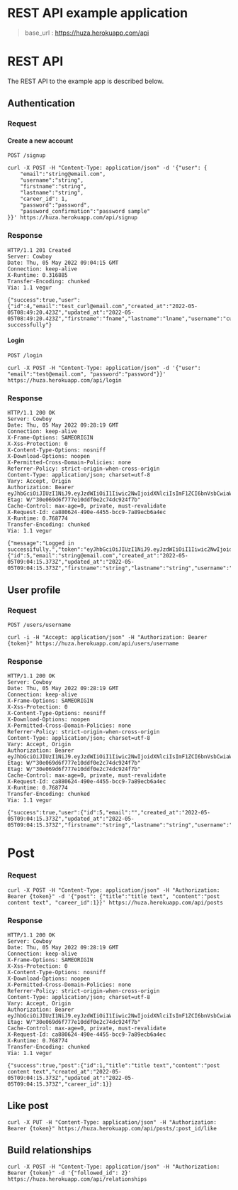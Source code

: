 # REST API example application

> base_url : https://huza.herokuapp.com/api


# REST API

The REST API to the example app is described below.

## Authentication

### Request

#### Create a new account

`POST /signup`

    curl -X POST -H "Content-Type: application/json" -d '{"user": {
        "email":"string@email.com",
        "username":"string",
        "firstname":"string",
        "lastname":"string",
        "career_id": 1,
        "password":"password",
        "password_confirmation":"password sample"
    }}' https://huza.herokuapp.com/api/signup


### Response

    HTTP/1.1 201 Created
    Server: Cowboy
    Date: Thu, 05 May 2022 09:04:15 GMT
    Connection: keep-alive
    X-Runtime: 0.316885
    Transfer-Encoding: chunked
    Via: 1.1 vegur

    {"success":true,"user":{"id":4,"email":"test_curl@email.com","created_at":"2022-05-05T08:49:20.423Z","updated_at":"2022-05-05T08:49:20.423Z","firstname":"fname","lastname":"lname","username":"curl","slug":"curl","skill_id":null,"about":null,"bio":null,"career_id":1},"response":"Authentication successfully"}


#### Login

`POST /login`

    curl -X POST -H "Content-Type: application/json" -d '{"user": "email":"test@email.com", "password":"password"}}' https://huza.herokuapp.com/api/login


### Response

    HTTP/1.1 200 OK
    Server: Cowboy
    Date: Thu, 05 May 2022 09:28:19 GMT
    Connection: keep-alive
    X-Frame-Options: SAMEORIGIN
    X-Xss-Protection: 0
    X-Content-Type-Options: nosniff
    X-Download-Options: noopen
    X-Permitted-Cross-Domain-Policies: none
    Referrer-Policy: strict-origin-when-cross-origin
    Content-Type: application/json; charset=utf-8
    Vary: Accept, Origin
    Authorization: Bearer eyJhbGciOiJIUzI1NiJ9.eyJzdWIiOiI1Iiwic2NwIjoidXNlciIsImF1ZCI6bnVsbCwiaWF0IjoxNjUxNzQyODk5LCJleHAiOjE2NTMwMzg4OTksImp0aSI6ImFkMzJmNTQ3LWY1YWEtNDc4OS1iOTA2LWRlYWNjOTg2NDJkOSJ9.Xl143Z3ziQTTuct8wrLiy3FOflz84vLS3GCGjssP2wE
    Etag: W/"30e069d6f777e10ddf0e2c74dc924f7b"
    Cache-Control: max-age=0, private, must-revalidate
    X-Request-Id: ca880624-490e-4455-bcc9-7a89ecb6a4ec
    X-Runtime: 0.768774
    Transfer-Encoding: chunked
    Via: 1.1 vegur

    {"message":"Logged in successifully.","token":"eyJhbGciOiJIUzI1NiJ9.eyJzdWIiOiI1Iiwic2NwIjoidXNlciIsImF1ZCI6bnVsbCwiaWF0IjoxNjUxNzQyODk5LCJleHAiOjE2NTMwMzg4OTksImp0aSI6ImFkMzJmNTQ3LWY1YWEtNDc4OS1iOTA2LWRlYWNjOTg2NDJkOSJ9.Xl143Z3ziQTTuct8wrLiy3FOflz84vLS3GCGjssP2wE","data":{"id":5,"email":"string@email.com","created_at":"2022-05-05T09:04:15.373Z","updated_at":"2022-05-05T09:04:15.373Z","firstname":"string","lastname":"string","username":"string","slug":"string","skill_id":null,"about":null,"bio":null,"career_id":1}}

## User profile

### Request

`POST /users/username`

    curl -i -H "Accept: application/json" -H "Authorization: Bearer {token}" https://huza.herokuapp.com/api/users/username
### Response

    HTTP/1.1 200 OK
    Server: Cowboy
    Date: Thu, 05 May 2022 09:28:19 GMT
    Connection: keep-alive
    X-Frame-Options: SAMEORIGIN
    X-Xss-Protection: 0
    X-Content-Type-Options: nosniff
    X-Download-Options: noopen
    X-Permitted-Cross-Domain-Policies: none
    Referrer-Policy: strict-origin-when-cross-origin
    Content-Type: application/json; charset=utf-8
    Vary: Accept, Origin
    Authorization: Bearer eyJhbGciOiJIUzI1NiJ9.eyJzdWIiOiI1Iiwic2NwIjoidXNlciIsImF1ZCI6bnVsbCwiaWF0IjoxNjUxNzQyODk5LCJleHAiOjE2NTMwMzg4OTksImp0aSI6ImFkMzJmNTQ3LWY1YWEtNDc4OS1iOTA2LWRlYWNjOTg2NDJkOSJ9.Xl143Z3ziQTTuct8wrLiy3FOflz84vLS3GCGjssP2wE
    Etag: W/"30e069d6f777e10ddf0e2c74dc924f7b"
    Etag: W/"30e069d6f777e10ddf0e2c74dc924f7b"
    Cache-Control: max-age=0, private, must-revalidate
    X-Request-Id: ca880624-490e-4455-bcc9-7a89ecb6a4ec
    X-Runtime: 0.768774
    Transfer-Encoding: chunked
    Via: 1.1 vegur

    {"success":true,"user":{"id":5,"email":"","created_at":"2022-05-05T09:04:15.373Z","updated_at":"2022-05-05T09:04:15.373Z","firstname":"string","lastname":"string","username":"string","slug":"string","skill_id":null,"about":null,"bio":null,"career_id":1}"}

# Post

### Request

    curl -X POST -H "Content-Type: application/json" -H "Authorization: Bearer {token}" -d '{"post": {"title":"title text", "content":"post content text", "career_id":1}}' https://huza.herokuapp.com/api/posts

### Response

    HTTP/1.1 200 OK
    Server: Cowboy
    Date: Thu, 05 May 2022 09:28:19 GMT
    Connection: keep-alive
    X-Frame-Options: SAMEORIGIN
    X-Xss-Protection: 0
    X-Content-Type-Options: nosniff
    X-Download-Options: noopen
    X-Permitted-Cross-Domain-Policies: none
    Referrer-Policy: strict-origin-when-cross-origin
    Content-Type: application/json; charset=utf-8
    Vary: Accept, Origin
    Authorization: Bearer eyJhbGciOiJIUzI1NiJ9.eyJzdWIiOiI1Iiwic2NwIjoidXNlciIsImF1ZCI6bnVsbCwiaWF0IjoxNjUxNzQyODk5LCJleHAiOjE2NTMwMzg4OTksImp0aSI6ImFkMzJmNTQ3LWY1YWEtNDc4OS1iOTA2LWRlYWNjOTg2NDJkOSJ9.Xl143Z3ziQTTuct8wrLiy3FOflz84vLS3GCGjssP2wE
    Etag: W/"30e069d6f777e10ddf0e2c74dc924f7b"
    Cache-Control: max-age=0, private, must-revalidate
    X-Request-Id: ca880624-490e-4455-bcc9-7a89ecb6a4ec
    X-Runtime: 0.768774
    Transfer-Encoding: chunked
    Via: 1.1 vegur

    {"success":true,"post":{"id":1,"title":"title text","content":"post content text","created_at":"2022-05-05T09:04:15.373Z","updated_at":"2022-05-05T09:04:15.373Z","career_id":1}}

## Like post

    curl -X PUT -H "Content-Type: application/json" -H "Authorization: Bearer {token}" https://huza.herokuapp.com/api/posts/:post_id/like


## Build relationships

    curl -X POST -H "Content-Type: application/json" -H "Authorization: Bearer {token}" -d '{"followed_id": 2}' https://huza.herokuapp.com/api/relationships
